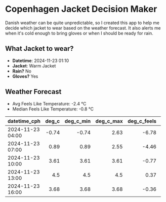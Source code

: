 
# Copenhagen Jacket Decision Maker

Danish weather can be quite unpredictable, so I created this app to help me decide which jacket to wear based on the weather forecast. 
It also alerts me when it's cold enough to bring gloves or when I should be ready for rain.

## What Jacket to wear?

- **Datetime**: 2024-11-23 01:10
- **Jacket**: Warm Jacket
- **Rain?** No
- **Gloves?** Yes

## Weather Forecast
- Avg Feels Like Temperature: -2.4 °C
- Median Feels Like Temperature: -0.8 °C

| datetime_cph     |   deg_c |   deg_c_min |   deg_c_max |   deg_c_feels | weather   | wind   | rain   |
|:-----------------|--------:|------------:|------------:|--------------:|:----------|:-------|:-------|
| 2024-11-23 04:00 |   -0.74 |       -0.74 |        2.63 |         -6.78 | Clouds    | High   | None   |
| 2024-11-23 07:00 |    0.89 |        0.89 |        2.55 |         -4.46 | Clouds    | High   | None   |
| 2024-11-23 10:00 |    3.61 |        3.61 |        3.61 |         -0.77 | Clear     | High   | None   |
| 2024-11-23 13:00 |    4.5  |        4.5  |        4.5  |          0.37 | Clouds    | High   | None   |
| 2024-11-23 16:00 |    3.68 |        3.68 |        3.68 |         -0.36 | Clouds    | High   | None   |
        